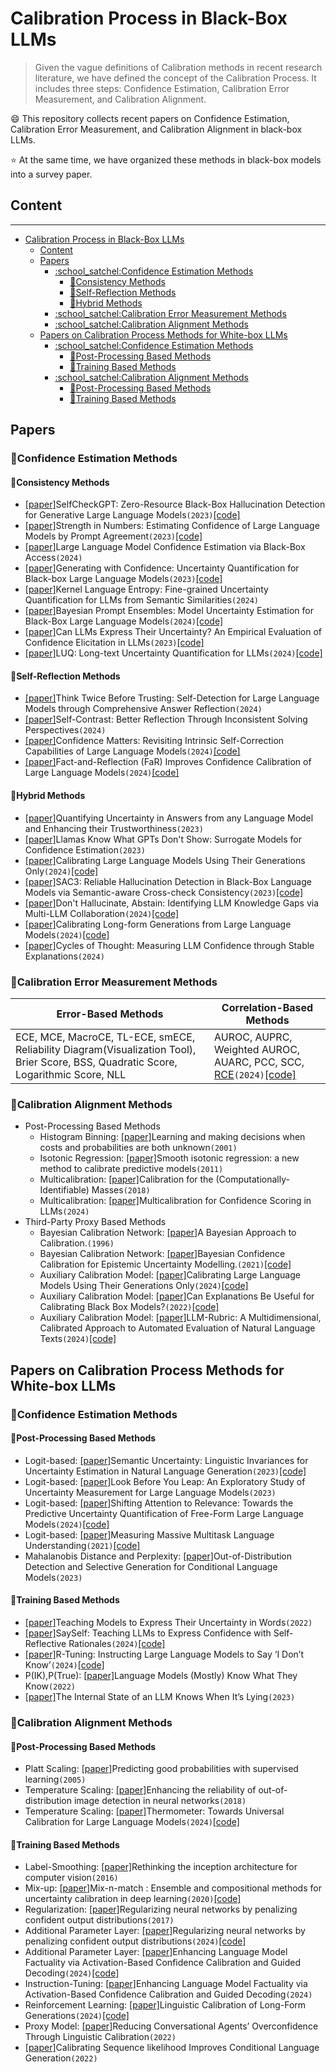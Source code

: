 # Calibration Process in Black-Box LLMs
> Given the vague definitions of Calibration methods in recent research literature, we have defined the concept of the Calibration Process. It includes three steps: Confidence Estimation, Calibration Error Measurement, and Calibration Alignment.

:smile: This repository collects recent papers on Confidence Estimation, Calibration Error Measurement, and Calibration Alignment in black-box LLMs.

:star: At the same time, we have organized these methods in black-box models into a survey paper.
## Content

---
- [Calibration Process in Black-Box LLMs](#calibration-process-in-black-box-llms)
  - [Content](#content)
  - [Papers](#papers)
    - [:school\_satchel:Confidence Estimation Methods](#school_satchelconfidence-estimation-methods)
      - [:book:Consistency Methods](#bookconsistency-methods)
      - [:book:Self-Reflection Methods](#bookself-reflection-methods)
      - [:book:Hybrid Methods](#bookhybrid-methods)
    - [:school\_satchel:Calibration Error Measurement Methods](#school_satchelcalibration-error-measurement-methods)
    - [:school\_satchel:Calibration Alignment Methods](#school_satchelcalibration-alignment-methods)
  - [Papers on Calibration Process Methods for White-box LLMs](#papers-on-calibration-process-methods-for-white-box-llms)
    - [:school\_satchel:Confidence Estimation Methods](#school_satchelconfidence-estimation-methods-1)
      - [:book:Post-Processing Based Methods](#bookpost-processing-based-methods)
      - [:book:Training Based Methods](#booktraining-based-methods)
    - [:school\_satchel:Calibration Alignment Methods](#school_satchelcalibration-alignment-methods-1)
      - [:book:Post-Processing Based Methods](#bookpost-processing-based-methods-1)
      - [:book:Training Based Methods](#booktraining-based-methods-1)

## Papers
### :school_satchel:Confidence Estimation Methods
#### :book:Consistency Methods
- [[paper]](https://arxiv.org/abs/2303.08896)SelfCheckGPT: Zero-Resource Black-Box Hallucination Detection for Generative Large Language Models`(2023)`[[code]](https://github.com/potsawee/selfcheckgpt)
- [[paper]](https://aclanthology.org/2023.trustnlp-1.28/)Strength in Numbers: Estimating Confidence of Large Language Models by Prompt Agreement`(2023)`[[code]](https://github.com/JHU-CLSP/Confidence-Estimation-TrustNLP2023)
- [[paper]](https://arxiv.org/abs/2406.04370)Large Language Model Confidence Estimation via Black-Box Access`(2024)`
- [[paper]](https://arxiv.org/abs/2305.19187)Generating with Confidence: Uncertainty Quantification for Black-box Large Language Models`(2023)`[[code]](https://github.com/zlin7/UQ-NLG)
- [[paper]](https://arxiv.org/abs/2405.20003)Kernel Language Entropy: Fine-grained Uncertainty Quantification for LLMs from Semantic Similarities`(2024)`
- [[paper]](https://aclanthology.org/2024.findings-acl.728/)Bayesian Prompt Ensembles: Model Uncertainty Estimation for Black-Box Large Language Models`(2024)`[[code]](https://github.com/amzn/BayesPE)
- [[paper]](https://arxiv.org/abs/2306.13063)Can LLMs Express Their Uncertainty? An Empirical Evaluation of Confidence Elicitation in LLMs`(2023)`[[code]](https://github.com/MiaoXiong2320/llm-uncertainty)
- [[paper]](https://arxiv.org/abs/2403.20279)LUQ: Long-text Uncertainty Quantification for LLMs`(2024)`[[code]](https://github.com/caiqizh/LUQ)
#### :book:Self-Reflection Methods
- [[paper]](https://arxiv.org/abs/2403.09972)Think Twice Before Trusting: Self-Detection for Large Language Models through Comprehensive Answer Reflection`(2024)`
- [[paper]](https://arxiv.org/abs/2401.02009)Self-Contrast: Better Reflection Through Inconsistent Solving Perspectives`(2024)`
- [[paper]](https://arxiv.org/abs/2402.12563)Confidence Matters: Revisiting Intrinsic Self-Correction Capabilities of Large Language Models`(2024)`[[code]](https://github.com/MBZUAI-CLeaR/IoE-Prompting)
- [[paper]](https://aclanthology.org/2024.findings-acl.515/)Fact-and-Reflection (FaR) Improves Confidence Calibration of Large Language Models`(2024)`[[code]](https://github.com/colinzhaoust/fact-and-reflection)
#### :book:Hybrid Methods
- [[paper]](https://arxiv.org/abs/2308.16175)Quantifying Uncertainty in Answers from any Language Model and Enhancing their Trustworthiness`(2023)`
- [[paper]](https://arxiv.org/abs/2311.08877)Llamas Know What GPTs Don't Show: Surrogate Models for Confidence Estimation`(2023)`
- [[paper]](https://aclanthology.org/2024.acl-long.824/)Calibrating Large Language Models Using Their Generations Only`(2024)`[[code]](https://github.com/parameterlab/apricot)
- [[paper]](https://arxiv.org/abs/2311.01740)SAC3: Reliable Hallucination Detection in Black-Box Language Models via Semantic-aware Cross-check Consistency`(2023)`[[code]](https://github.com/intuit/sac3)
- [[paper]](https://arxiv.org/abs/2402.00367)Don't Hallucinate, Abstain: Identifying LLM Knowledge Gaps via Multi-LLM Collaboration`(2024)`[[code]](https://github.com/BunsenFeng/AbstainQA)
- [[paper]](https://arxiv.org/abs/2402.06544)Calibrating Long-form Generations from Large Language Models`(2024)`[[code]](https://github.com/kkkevinkkkkk/calibration)
- [[paper]](https://arxiv.org/abs/2406.03441)Cycles of Thought: Measuring LLM Confidence through Stable Explanations`(2024)`
### :school_satchel:Calibration Error Measurement Methods
|Error-Based Methods | Correlation-Based Methods |
|-------------|-------------|
| ECE, MCE, MacroCE, TL-ECE, smECE, Reliability Diagram(Visualization Tool), Brier Score, BSS, Quadratic Score, Logarithmic Score, NLL| AUROC, AUPRC, Weighted AUROC, AUARC, PCC, SCC, [RCE](https://arxiv.org/abs/2404.03163)`(2024)`[[code]](https://github.com/shuoli90/Rank-Calibration/tree/main)|
### :school_satchel:Calibration Alignment Methods
- Post-Processing Based Methods
  - Histogram Binning: [[paper]](https://dl.acm.org/doi/10.1145/502512.502540)Learning and making decisions when costs and probabilities are both unknown`(2001)`
  - Isotonic Regression: [[paper]](https://pubmed.ncbi.nlm.nih.gov/22211175/)Smooth isotonic regression: a new method to calibrate predictive models`(2011)`
  - Multicalibration: [[paper]](https://arxiv.org/abs/1711.08513)Calibration for the (Computationally-Identifiable) Masses`(2018)`
  - Multicalibration: [[paper]](https://arxiv.org/abs/2404.04689)Multicalibration for Confidence Scoring in LLMs`(2024)`
- Third-Party Proxy Based Methods
  - Bayesian Calibration Network: [[paper]](https://www.tandfonline.com/doi/abs/10.1080/07350015.1996.10524625)A Bayesian Approach to Calibration.`(1996)`
  - Bayesian Calibration Network: [[paper]](https://arxiv.org/abs/2109.10092)Bayesian Confidence Calibration for Epistemic Uncertainty Modelling.`(2021)`[[code]](https://github.com/EFS-OpenSource/calibrationframework)
  - Auxiliary Calibration Model: [[paper]](https://aclanthology.org/2024.acl-long.824/)Calibrating Large Language Models Using Their Generations Only`(2024)`[[code]](https://github.com/parameterlab/apricot)
  - Auxiliary Calibration Model: [[paper]](https://arxiv.org/abs/2110.07586)Can Explanations Be Useful for Calibrating Black Box Models?`(2022)`[[code]](https://github.com/xiye17/InterpCalib)
  - Auxiliary Calibration Model: [[paper]](https://aclanthology.org/2024.acl-long.745/)LLM-Rubric: A Multidimensional, Calibrated Approach to Automated Evaluation of Natural Language Texts`(2024)`[[code]](https://github.com/microsoft/llm-rubric)

## Papers on Calibration Process Methods for White-box LLMs
### :school_satchel:Confidence Estimation Methods
#### :book:Post-Processing Based Methods
- Logit-based: [[paper]](https://arxiv.org/abs/2302.09664)Semantic Uncertainty: Linguistic Invariances for Uncertainty Estimation in Natural Language Generation`(2023)`[[code]](https://github.com/lorenzkuhn/semantic_uncertainty)
- Logit-based: [[paper]](https://arxiv.org/abs/2302.09664)Look Before You Leap: An Exploratory Study of Uncertainty Measurement for Large Language Models`(2023)`
- Logit-based: [[paper]](https://arxiv.org/abs/2307.01379)Shifting Attention to Relevance: Towards the Predictive Uncertainty
Quantification of Free-Form Large Language Models`(2024)`[[code]](https://github.com/jinhaoduan/SAR)
- Logit-based: [[paper]](https://arxiv.org/abs/2009.03300)Measuring Massive Multitask Language Understanding`(2021)`[[code]](https://github.com/hendrycks/test)
- Mahalanobis Distance and Perplexity: [[paper]](https://arxiv.org/abs/2209.15558)Out-of-Distribution Detection and Selective Generation for Conditional Language Models`(2023)`
#### :book:Training Based Methods
- [[paper]](https://arxiv.org/abs/2205.14334)Teaching Models to Express Their Uncertainty in Words`(2022)`
- [[paper]](https://arxiv.org/abs/2405.20974)SaySelf: Teaching LLMs to Express Confidence
with Self-Reflective Rationales`(2024)`[[code]](https://github.com/tianyang-x/SaySelf)
- [[paper]](https://arxiv.org/abs/2311.09677)R-Tuning: Instructing Large Language Models to Say ‘I Don’t Know’`(2024)`[[code]](https://github.com/shizhediao/R-Tuning)
- P(IK),P(True): [[paper]](https://arxiv.org/abs/2207.05221)Language Models (Mostly) Know What They Know`(2022)`
- [[paper]](https://arxiv.org/abs/2304.13734)The Internal State of an LLM Knows When It’s Lying`(2023)`
### :school_satchel:Calibration Alignment Methods
#### :book:Post-Processing Based Methods
- Platt Scaling: [[paper]](https://www.cs.cornell.edu/~alexn/papers/calibration.icml05.crc.rev3.pdf)Predicting good probabilities with supervised
learning`(2005)`
- Temperature Scaling: [[paper]](https://arxiv.org/abs/1706.02690)Enhancing the reliability of out-of-distribution image detection in neural networks`(2018)`
- Temperature Scaling: [[paper]](https://arxiv.org/abs/1706.02690)Thermometer: Towards Universal Calibration for Large Language Models`(2024)`[[code]](https://github.com/maohaos2/Thermometer)
#### :book:Training Based Methods
- Label-Smoothing: [[paper]](https://arxiv.org/abs/1512.00567)Rethinking the inception architecture for computer vision`(2016)`
- Mix-up: [[paper]](https://arxiv.org/pdf/2003.07329)Mix-n-match : Ensemble and compositional methods for uncertainty calibration in deep learning`(2020)`[[code]](https://github.com/zhang64-llnl/Mix-n-Match-Calibration)
- Regularization: [[paper]](https://arxiv.org/abs/1701.06548)Regularizing neural networks by penalizing confident output distributions`(2017)`
- Additional Parameter Layer: [[paper]](https://arxiv.org/abs/2310.19208)Regularizing neural networks by penalizing confident output distributions`(2024)`[[code]](https://github.com/launchnlp/LitCab)
- Additional Parameter Layer: [[paper]](https://arxiv.org/abs/2406.13230)Enhancing Language Model Factuality via Activation-Based Confidence Calibration and Guided Decoding`(2024)`[[code]](https://github.com/launchnlp/ActCab)
- Instruction-Tuning: [[paper]](https://aclanthology.org/2024.uncertainlp-1.1/)Enhancing Language Model Factuality via Activation-Based Confidence Calibration and Guided Decoding`(2024)`
- Reinforcement Learning: [[paper]](https://arxiv.org/abs/2404.00474)Linguistic Calibration of Long-Form Generations`(2024)`[[code]](https://github.com/tatsu-lab/linguistic_calibration?tab=readme-ov-file)
- Proxy Model: [[paper]](https://aclanthology.org/2022.tacl-1.50/)Reducing Conversational Agents’ Overconfidence Through
Linguistic Calibration`(2022)`
- [[paper]](https://arxiv.org/abs/2210.00045)Calibrating Sequence likelihood Improves Conditional Language Generation`(2022)`
